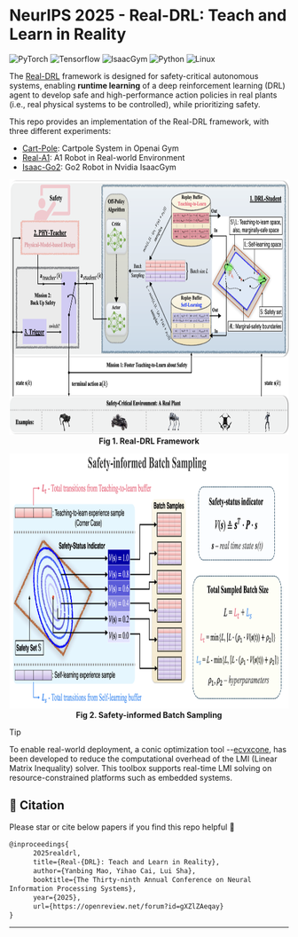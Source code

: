 # NeurIPS 2025 - Real-DRL: Teach and Learn in Reality

![PyTorch](https://img.shields.io/badge/PyTorch-3.2.6-red?logo=pytorch)
![Tensorflow](https://img.shields.io/badge/Tensorflow-2.11.0-orange?logo=tensorflow)
![IsaacGym](https://img.shields.io/badge/IsaacGym-Preview4-darkgrey?logo=isaacgym)
![Python](https://img.shields.io/badge/Python-3.8+-blue?logo=python)
![Linux](https://img.shields.io/badge/Linux-22.04-yellow?logo=linux)

The [Real-DRL](https://charlescai123.github.io/real-drl-website/) framework is designed for safety-critical autonomous systems, enabling **runtime learning** of a deep reinforcement learning (DRL) agent to develop safe and high-performance action policies in real plants (i.e., real physical systems to be controlled), while prioritizing safety. 

This repo provides an implementation of the Real-DRL framework, with three different experiments:

* [Cart-Pole](./cartpole/): Cartpole System in Openai Gym
* [Real-A1](./real-a1): A1 Robot in Real-world Environment
* [Isaac-Go2](./isaac-go2/): Go2 Robot in Nvidia IsaacGym

<p align="center">
 <img src="./docs/framework.png" height="460" alt="scene"/> 
 <br><b>Fig 1. Real-DRL Framework</b>
</p>

<p align="center">
 <img src="./docs/safety-informed-bs.png" height="460" alt="scene"/> 
 <br><b>Fig 2. Safety-informed Batch Sampling</b>
</p>

> [!TIP]
> To enable real-world deployment, a conic optimization tool --[ecvxcone](https://github.com/Charlescai123/ecvxcone), has been developed to reduce the computational overhead of the LMI (Linear Matrix Inequality) solver. This toolbox supports real-time LMI solving on resource-constrained platforms such as embedded systems.

## 📝 Citation

Please star or cite below papers if you find this repo helpful 🙏

```
@inproceedings{
      2025realdrl,
      title={Real-{DRL}: Teach and Learn in Reality},
      author={Yanbing Mao, Yihao Cai, Lui Sha},
      booktitle={The Thirty-ninth Annual Conference on Neural Information Processing Systems},
      year={2025},
      url={https://openreview.net/forum?id=gXZlZAeqay}
}
```

---
